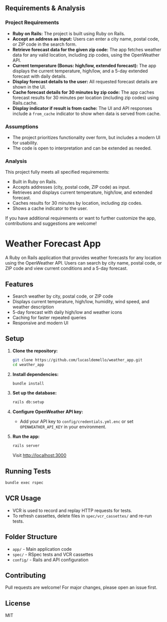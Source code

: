## Requirements & Analysis

### Project Requirements

- **Ruby on Rails:** The project is built using Ruby on Rails.
- **Accept an address as input:** Users can enter a city name, postal code, or ZIP code in the search form.
- **Retrieve forecast data for the given zip code:** The app fetches weather data for any valid location, including zip codes, using the OpenWeather API.
- **Current temperature (Bonus: high/low, extended forecast):** The app displays the current temperature, high/low, and a 5-day extended forecast with daily details.
- **Display forecast details to the user:** All requested forecast details are shown in the UI.
- **Cache forecast details for 30 minutes by zip code:** The app caches forecast results for 30 minutes per location (including zip codes) using Rails.cache.
- **Display indicator if result is from cache:** The UI and API responses include a `from_cache` indicator to show when data is served from cache.

### Assumptions

- The project prioritizes functionality over form, but includes a modern UI for usability.
- The code is open to interpretation and can be extended as needed.

### Analysis

This project fully meets all specified requirements:

- Built in Ruby on Rails.
- Accepts addresses (city, postal code, ZIP code) as input.
- Retrieves and displays current temperature, high/low, and extended forecast.
- Caches results for 30 minutes by location, including zip codes.
- Shows a cache indicator to the user.

If you have additional requirements or want to further customize the app, contributions and suggestions are welcome!

# Weather Forecast App

A Ruby on Rails application that provides weather forecasts for any location using the OpenWeather API. Users can search by city name, postal code, or ZIP code and view current conditions and a 5-day forecast.

## Features

- Search weather by city, postal code, or ZIP code
- Displays current temperature, high/low, humidity, wind speed, and weather description
- 5-day forecast with daily high/low and weather icons
- Caching for faster repeated queries
- Responsive and modern UI

## Setup

1. **Clone the repository:**
   ```sh
   git clone https://github.com/lucasldemello/weather_app.git
   cd weather_app
   ```
2. **Install dependencies:**
   ```sh
   bundle install
   ```
3. **Set up the database:**
   ```sh
   rails db:setup
   ```
4. **Configure OpenWeather API key:**

   - Add your API key to `config/credentials.yml.enc` or set `OPENWEATHER_API_KEY` in your environment.

5. **Run the app:**
   ```sh
   rails server
   ```
   Visit [http://localhost:3000](http://localhost:3000)

## Running Tests

```sh
bundle exec rspec
```

## VCR Usage

- VCR is used to record and replay HTTP requests for tests.
- To refresh cassettes, delete files in `spec/vcr_cassettes/` and re-run tests.

## Folder Structure

- `app/` - Main application code
- `spec/` - RSpec tests and VCR cassettes
- `config/` - Rails and API configuration

## Contributing

Pull requests are welcome! For major changes, please open an issue first.

## License

MIT
